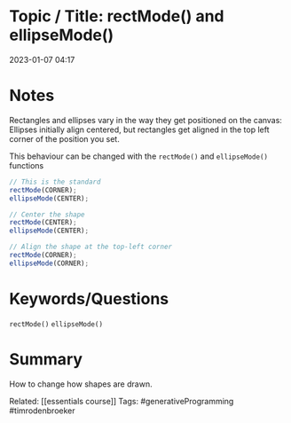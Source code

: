 # Topic / Title: rectMode() and ellipseMode()

2023-01-07
04:17


# Notes
Rectangles and ellipses vary in the way they get positioned on the canvas: Ellipses initially align centered, but rectangles get aligned in the top left corner of the position you set.

This behaviour can be changed with the `rectMode()` and `ellipseMode()` functions

```javascript
// This is the standard 
rectMode(CORNER); 
ellipseMode(CENTER); 

// Center the shape 
rectMode(CENTER); 
ellipseMode(CENTER); 

// Align the shape at the top-left corner 
rectMode(CORNER); 
ellipseMode(CORNER);
```
# Keywords/Questions
`rectMode()`
`ellipseMode()`
# Summary
How to change how shapes are drawn.

Related: [[essentials course]]
Tags: #generativeProgramming #timrodenbroeker 